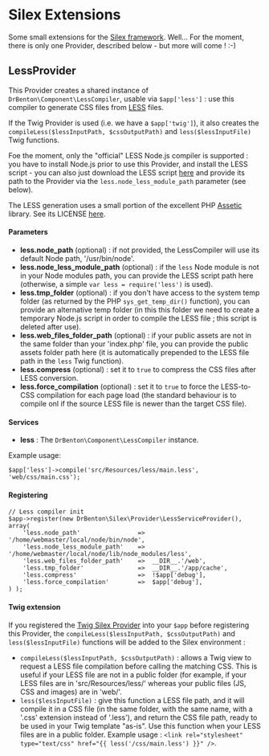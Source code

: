 # Silex Extensions

Some small extensions for the [Silex framework](silex.sensiolabs.org).
Well... For the moment, there is only one Provider, described below - but more will come ! :-)

## LessProvider

This Provider creates a shared instance of ```DrBenton\Component\LessCompiler```, usable via ```$app['less']``` : use this compiler to generate CSS files from [LESS](http://lesscss.org/) files.

If the Twig Provider is used (i.e. we have a ```$app['twig']```), it also creates the ```compileLess($lessInputPath, $cssOutputPath)``` and ```less($lessInputFile)``` Twig functions.

Foe the moment, only the "official" LESS Node.js compiler is supported : you have to install Node.js prior to use this Provider, and install the LESS script - you can also just download the LESS script [here](http://lesscss.googlecode.com/files/less-1.1.3.min.js) and provide its path to the Provider via the ```less.node_less_module_path``` parameter (see below).

The LESS generation uses a small portion of the excellent PHP [Assetic](https://github.com/kriswallsmith/assetic) library. See its LICENSE [here](https://github.com/kriswallsmith/assetic/blob/master/LICENSE).


#### Parameters

- **less.node_path** (optional) : if not provided, the LessCompiler will use its default Node path, '/usr/bin/node'.
- **less.node_less_module_path** (optional) : if the ```less``` Node module is not in your Node modules path, you can provide the LESS script path here (otherwise, a simple ```var less = require('less')``` is used).
- **less.tmp_folder** (optional) : if you don't have access to the system temp folder (as returned by the PHP ```sys_get_temp_dir()``` function), you can provide an alternative temp folder (in this this folder we need to create a temporary Node.js script in order to compile the LESS file ; this script is deleted after use).
- **less.web_files_folder_path** (optional) : if your public assets are not in the same folder than your 'index.php' file, you can provide the public assets folder path here (it is automatically prepended to the LESS file path in the ```less``` Twig function).
- **less.compress** (optional) : set it to ```true``` to compress the CSS files after LESS conversion.
- **less.force_compilation** (optional) : set it to ```true``` to force the LESS-to-CSS compilation for each page load (the standard behaviour is to compile onl if the source LESS file is newer than the target CSS  file).

#### Services

- **less** : The ```DrBenton\Component\LessCompiler``` instance.

Example usage:

```
$app['less']->compile('src/Resources/less/main.less', 'web/css/main.css');
```

#### Registering

```
// Less compiler init
$app->register(new DrBenton\Silex\Provider\LessServiceProvider(), array(
    'less.node_path'                => '/home/webmaster/local/node/bin/node',
    'less.node_less_module_path'    => '/home/webmaster/local/node/lib/node_modules/less',
    'less.web_files_folder_path'    =>  __DIR__.'/web',
    'less.tmp_folder'               =>  __DIR__.'/app/cache',
    'less.compress'                 =>  !$app['debug'],
    'less.force_compilation'        =>  $app['debug'],
) );
```

#### Twig extension

If you registered the [Twig Silex Provider](http://silex.sensiolabs.org/doc/providers/twig.html) into your ```$app``` before registering this Provider, the ```compileLess($lessInputPath, $cssOutputPath)``` and ```less($lessInputFile)``` functions will be added to the Silex environment :

 - ```compileLess($lessInputPath, $cssOutputPath)``` : allows a Twig view to request a LESS file compilation before calling the matching CSS.
This is useful if your LESS file are not in a public folder (for example, if your LESS files are in 'src/Resources/less/' whereas your public files (JS, CSS and images) are in 'web/'.
 - ```less($lessInputFile)``` : give this function a LESS file path, and it will compile it in a CSS file (in the same folder, with the same name, with a '.css' extension instead of '.less'), and return the CSS file path, ready to be used in your Twig template "as-is". Use this function when your LESS files are in a public folder.
Example usage : ```<link rel="stylesheet" type="text/css" href="{{ less('/css/main.less') }}" />```.



